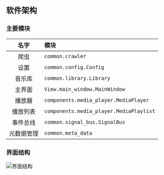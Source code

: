 ## 软件架构

### 主要模块

|    名字    | 模块                                    |
| :--------: | :-------------------------------------- |
|    爬虫    | `common.crawler`                        |
|    设置    | `common.config.Config`                  |
|   音乐库   | `common.library.Library`                |
|   主界面   | `View.main_window.MainWindow`           |
|   播放器   | `components.media_player.MediaPlayer`   |
|  播放列表  | `components.media_player.MediaPlaylist` |
|  事件总线  | `common.signal_bus.SignalBus`           |
| 元数据管理 | `common.meta_data`                      |

### 界面结构
![界面结构](../../_static/images/界面结构.png)
